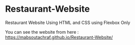 # Restaurant-Website
Restaurant Website Using HTML and CSS using Flexbox Only

You can see the website from here : https://mabsoutachraf.github.io/Restaurant-Website/
